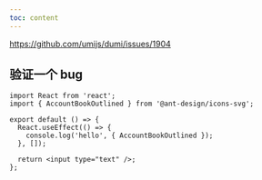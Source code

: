```yaml
---
toc: content
---
```


https://github.com/umijs/dumi/issues/1904

## 验证一个 bug

```tsx
import React from 'react';
import { AccountBookOutlined } from '@ant-design/icons-svg';

export default () => {
  React.useEffect(() => {
    console.log('hello', { AccountBookOutlined });
  }, []);

  return <input type="text" />;
};
```
